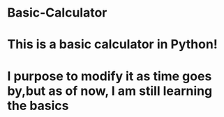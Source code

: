 # Basic-Calculator
# This is a basic calculator in Python!
# I purpose to modify it as time goes by,but as of now, I am still learning the basics
